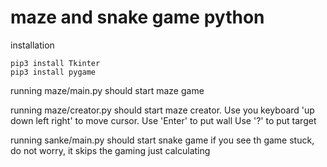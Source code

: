 # maze and snake game python

installation
~~~
pip3 install Tkinter
pip3 install pygame
~~~

running maze/main.py should start maze game

running maze/creator.py should start maze creator. 
Use you keyboard 'up down left right' to move cursor.
Use 'Enter' to put wall
Use '?' to put target

running sanke/main.py should start snake game
if you see th game stuck, do not worry, it skips the gaming just calculating
